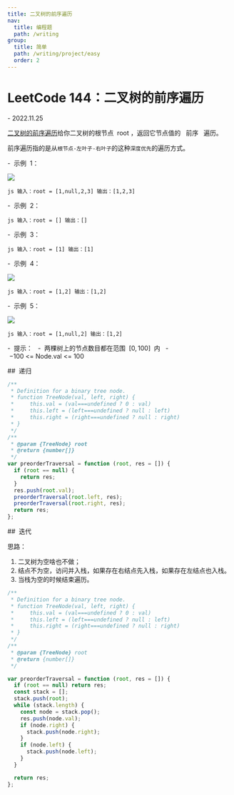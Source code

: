 ```yaml
---
title: 二叉树的前序遍历
nav:
  title: 编程题
  path: /writing
group:
  title: 简单
  path: /writing/project/easy
  order: 2
---
```


# LeetCode 144：二叉树的前序遍历

- 2022.11.25

[二叉树的前序遍历](https://leetcode.cn/problems/binary-tree-preorder-traversal/)给你二叉树的根节点  root ，返回它节点值的   前序   遍历。

前序遍历指的是从`根节点-左叶子-右叶子`的这种`深度优先`的遍历方式。

-  示例  1：

![](https://assets.leetcode.com/uploads/2020/09/15/inorder_1.jpg)

`js 输入：root = [1,null,2,3] 输出：[1,2,3] `

-  示例  2：

`js 输入：root = [] 输出：[] `

-  示例  3：

`js 输入：root = [1] 输出：[1] `

-  示例  4：

![](https://assets.leetcode.com/uploads/2020/09/15/inorder_5.jpg)

`js 输入：root = [1,2] 输出：[1,2] `

-  示例  5：

![](https://assets.leetcode.com/uploads/2020/09/15/inorder_4.jpg)

`js 输入：root = [1,null,2] 输出：[1,2] `

-  提示：
  -  两棵树上的节点数目都在范围  $[0, 100]$  内
  - $-100$ <= Node.val <= $100$

##  递归

```js
/**
 * Definition for a binary tree node.
 * function TreeNode(val, left, right) {
 *     this.val = (val===undefined ? 0 : val)
 *     this.left = (left===undefined ? null : left)
 *     this.right = (right===undefined ? null : right)
 * }
 */
/**
 * @param {TreeNode} root
 * @return {number[]}
 */
var preorderTraversal = function (root, res = []) {
  if (root == null) {
    return res;
  }
  res.push(root.val);
  preorderTraversal(root.left, res);
  preorderTraversal(root.right, res);
  return res;
};
```

##  迭代

思路：

1. 二叉树为空啥也不做；
2. 结点不为空，访问并入栈，如果存在右结点先入栈，如果存在左结点也入栈。
3. 当栈为空的时候结束遍历。

```js
/**
 * Definition for a binary tree node.
 * function TreeNode(val, left, right) {
 *     this.val = (val===undefined ? 0 : val)
 *     this.left = (left===undefined ? null : left)
 *     this.right = (right===undefined ? null : right)
 * }
 */
/**
 * @param {TreeNode} root
 * @return {number[]}
 */

var preorderTraversal = function (root, res = []) {
  if (root == null) return res;
  const stack = [];
  stack.push(root);
  while (stack.length) {
    const node = stack.pop();
    res.push(node.val);
    if (node.right) {
      stack.push(node.right);
    }
    if (node.left) {
      stack.push(node.left);
    }
  }

  return res;
};
```

